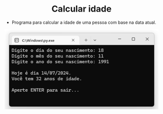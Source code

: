 <h1 align="center">Calcular idade</h1>

- Programa para calcular a idade de uma pessoa com base na data atual.

![Screenshot](https://github.com/AndrewVargas1991/Calcular-Idade/blob/main/imagens/Tela.png)
